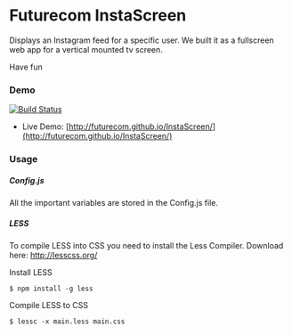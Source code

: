Futurecom InstaScreen
===========

Displays an Instagram feed for a specific user.
We built it as a fullscreen web app for a vertical mounted tv screen.

Have fun

### Demo ###

[![Build Status](https://travis-ci.org/Futurecom/InstaScreen.png?branch=travis)](https://travis-ci.org/Futurecom/InstaScreen)

* Live Demo: [http://futurecom.github.io/InstaScreen/](http://futurecom.github.io/InstaScreen/)

### Usage ###

##### Config.js #####

All the important variables are stored in the Config.js file.

##### LESS #####

To compile LESS into CSS you need to install the Less Compiler.
Download here: http://lesscss.org/

Install LESS
```shell
$ npm install -g less
```

Compile LESS to CSS
```shell
$ lessc -x main.less main.css
```
